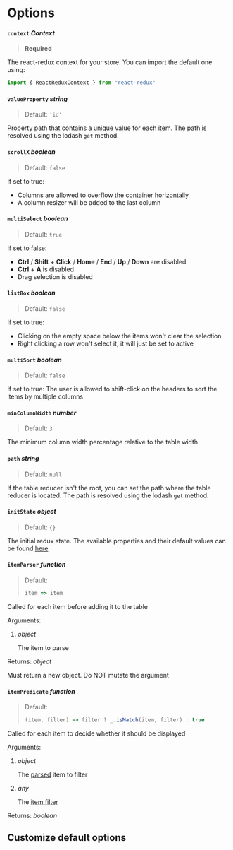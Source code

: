 # Options

#### `context` *Context*

> **Required**

The react-redux context for your store. You can import the default one using:

```javascript
import { ReactReduxContext } from "react-redux"
```

#### `valueProperty` *string*

> Default: `'id'`

Property path that contains a unique value for each item. The path is resolved using the lodash `get` method.

#### `scrollX` *boolean*

> Default: `false`

If set to true:

* Columns are allowed to overflow the container horizontally
* A column resizer will be added to the last column

#### `multiSelect` *boolean*

> Default: `true`

If set to false:

* **Ctrl** / **Shift** + **Click** / **Home** / **End** / **Up** / **Down** are disabled
* **Ctrl** + **A** is disabled
* Drag selection is disabled

#### `listBox` *boolean*

> Default: `false`

If set to true:

* Clicking on the empty space below the items won't clear the selection
* Right clicking a row won't select it, it will just be set to active

#### `multiSort` *boolean*

>  Default: `false`

If set to true: The user is allowed to shift-click on the headers to sort the items by multiple columns

#### `minColumnWidth` *number*

> Default: `3`

The minimum column width percentage relative to the table width

#### `path` *string*

> Default: `null`

If the table reducer isn't the root, you can set the path where the table reducer is located. The path is resolved using the lodash `get` method.

#### `initState` *object*

> Default: `{}`

The initial redux state. The available properties and their default values can be found [here][state]

#### `itemParser` _function_

> Default: 
>
> ```javascript
> item => item
> ```

Called for each item before adding it to the table

Arguments:

1. *object*

   The item to parse

Returns: *object*

Must return a new object. Do NOT mutate the argument

#### `itemPredicate` _function_

> Default:
>
> ```javascript
>(item, filter) => filter ? _.isMatch(item, filter) : true
> ```

Called for each item to decide whether it should be displayed

Arguments:

1. *object*

   The [parsed][parser] item to filter

2. *any*

   The [item filter][filter]

Returns: *boolean*



## Customize default options





[setDefaultOptions]: ./utils.md#setdefaultoptions



[state]: ./state.md
[filter]: ./state.md#filter-any


[parser]: #itemparser-function